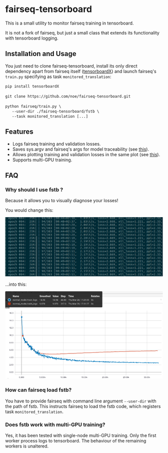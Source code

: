 # fairseq-tensorboard

This is a small utility to monitor fairseq training in tensorboard.

It is not a fork of fairseq, but just a small class that extends its
functionality with tensorboard logging.

## Installation and Usage

You just need to clone fairseq-tensorboard, install its only direct dependency
apart from fairseq itself
([tensorboardX](https://github.com/lanpa/tensorboardX)) and launch
fairseq's `train.py` specifying as task `monitored_translation`:

```
pip install tensorboardX

git clone https://github.com/noe/fairseq-tensorboard.git

python fairseq/train.py \
   --user-dir ./fairseq-tensorboard/fstb \
   --task monitored_translation [...]
```

## Features

- Logs fairseq training and validation losses.
- Saves sys.argv and fairseq's args for model traceability
  (see [this](https://twitter.com/Thom_Wolf/status/1106300583835766786)).
- Allows plotting training and validation losses in the same plot
  (see [this](https://github.com/tensorflow/tensorflow/issues/7089#issuecomment-295857875)).
- Supports multi-GPU training.

## FAQ

### Why should I use fstb ?

Because it allows you to visually diagnose your losses!

You would change this:

<img src="pics/terminal.png" alt="Obscure terminal logs" width="600"/>

...into this:

<img src="pics/tb.png" alt="Intuitive tensorboard plot" width="600"/>


### How can fairseq load fstb?

You have to provide fairseq with command line argument `--user-dir` with
the path of fstb. This instructs fairseq to load the fstb code, which
registers task `monitored_translation`.


### Does fstb work with multi-GPU training?

Yes, it has been tested with single-node multi-GPU training. Only the
first worker process logs to tensorboard. The behaviour of the
remaining workers is unaltered.
